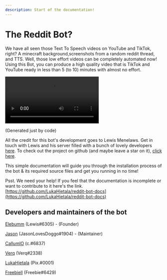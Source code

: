```yaml
---
description: Start of the documentation!
---
```


# The Reddit Bot?

We have all seen those Text To Speech videos on YouTube and TikTok, right? A minecraft background,screenshots from a random reddit thread, and TTS. Well, those low effort videos can be completely automated now! Using this Bot, you can produce a high quality video that is TikTok and YouTube ready in less than 5 (to 10) minutes with almost no effort.

![video](./samples/videos/askRedditFinished.mp4)

(Generated just by code)

All the credit for this bot's development goes to Lewis Menelaws. Get in touch with Lewis and his server filled with a bunch of lovely developers [here](https://discord.gg/5uw4eCQf6Z). To check out the project on github (and maybe leave a star on it), [click here](https://github.com/elebumm/RedditVideoMakerBot).

This simple documentation will guide you through the installation process of the bot & its required source files and get you running in no time!

Psst. We need your help! If you feel that the documentation is incomplete or want to contribute to it  here's the link. [https://github.com/LukaHietala/reddit-bot-docs](https://github.com/LukaHietala/reddit-bot-docs)

## Developers and maintainers of the bot

[Elebumm](https://github.com/elebumm) (Lewis#6305) - (Founder)

[Jason](https://github.com/JasonLovesDoggo) (JasonLovesDoggo#1904) - (Maintainer)

[CallumIO](https://github.com/CallumIO) (c.#6837)

[Verq](https://github.com/CordlessCoder) (Verq#2338)

[LukaHietala](https://github.com/LukaHietala) (Pix.#0001)

[Freebiell](https://github.com/FreebieII) (Freebie#6429)

